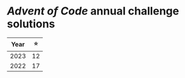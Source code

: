# *Advent of Code* annual challenge solutions
| Year |  ⭐  |
| ---- | ---- |
| 2023 |  12  |
| 2022 |  17  |
